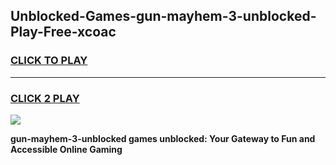 
## Unblocked-Games-gun-mayhem-3-unblocked-Play-Free-xcoac
<h3>
<a href="https://premium76.site?title=gun-mayhem-3-unblocked&ref=19M">CLICK TO PLAY</a></h3>
<hr>

<h3>
<a href="https://premium76.site?title=gun-mayhem-3-unblocked&ref=19M">CLICK 2 PLAY</a>
  
</h3>

<a href="https://premium76.site?title=gun-mayhem-3-unblocked&ref=19M"><img src="https://clearcache.store/games.png"></a>


**gun-mayhem-3-unblocked games unblocked: Your Gateway to Fun and Accessible Online Gaming**
